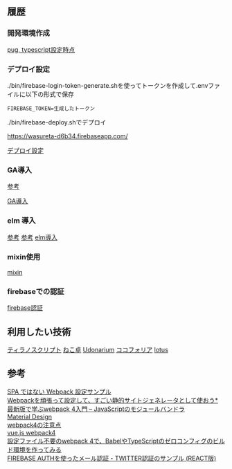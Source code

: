 ## 履歴

### 開発環境作成
[pug, typescript設定時点](https://github.com/hibohiboo/wasureta/tree/c826b63b3a90cfd7c81b3183f94d6ba193185184)  

### デプロイ設定

./bin/firebase-login-token-generate.shを使ってトークンを作成して.envファイルに以下の形式で保存

```
FIREBASE_TOKEN=生成したトークン
```

./bin/firebase-deploy.shでデプロイ

https://wasureta-d6b34.firebaseapp.com/


[デプロイ設定](https://github.com/hibohiboo/wasureta/tree/8df5438e5affb5c3c2339d2b2c81723f81ae22e6)  

### GA導入

[参考][*9]

[GA導入](https://github.com/hibohiboo/wasureta/tree/97c9d30c15815e4389f8a62d7c63cdeac93481ad)  

### elm 導入

[参考][*10]
[参考][*11]
[elm導入](https://github.com/hibohiboo/wasureta/tree/06c13daf973ad13233a1e1132baa789609ca4501)  

### mixin使用

[mixin](https://github.com/hibohiboo/wasureta/tree/77f0e34b1669334e4bd2daad32c60129137f193b)  

### firebaseでの認証
[firebase認証](https://github.com/hibohiboo/wasureta/tree/12ce941e9131378f81151114b10f26b55e9c15ac)  



## 利用したい技術

[ティラノスクリプト](http://strikeworks.jp/)
[ねこ卓](http://seesaawiki.jp/trpg_tool_guide/d/%A4%CD%A4%B3%C2%EE%B3%B5%CD%D7)
[Udonarium](http://seesaawiki.jp/trpg_tool_guide/d/Udonarium%b3%b5%cd%d7)
[ココフォリア](http://seesaawiki.jp/trpg_tool_guide/d/%a5%b3%a5%b3%a5%d5%a5%a9%a5%ea%a5%a2%b3%b5%cd%d7)
[lotus](http://function.topaz.ne.jp/download/download.html)


## 参考

[SPA ではない Webpack 設定サンプル][*1]  
[Webpackを頑張って設定して、すごい静的サイトジェネレータとして使おう][*2][*][*8]  
[最新版で学ぶwebpack 4入門 – JavaScriptのモジュールバンドラ][*6]  
[Material Design][*3]  
[webpack4の注意点][*4]  
[vue.js webpack4][*5]  
[設定ファイル不要のwebpack 4で、BabelやTypeScriptのゼロコンフィグのビルド環境を作ってみる][*7]  
[FIREBASE AUTHを使ったメール認証・TWITTER認証のサンプル (REACT版)][*12]

[*1]:https://syon.github.io/refills/rid/1481295/
[*2]:https://qiita.com/toduq/items/2e0b08bb722736d7968c
[*3]:https://materializecss.com/about.html
[*4]:https://qiita.com/soarflat/items/28bf799f7e0335b68186
[*5]:https://qiita.com/Sapphirus/items/46b3a4c68fefd3ddd658
[*6]:https://ics.media/entry/12140
[*7]:https://qiita.com/clockmaker/items/8620cf6bd99d810dbf2a
[*8]:https://github.com/toduq/webpack-template
[*9]:https://www.leadplus.net/blog/google-tag-manager.html
[*10]:http://pastelinc.hatenablog.com/entry/2018/08/04/114836
[*11]:https://qiita.com/hibohiboo/items/88e0578121079e0671a3
[*12]:https://pigbo.co/posts/363
